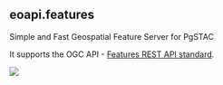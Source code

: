 ## eoapi.features

Simple and Fast Geospatial Feature Server for PgSTAC

It supports the OGC API - [Features REST API standard](http://docs.opengeospatial.org/is/17-069r3/17-069r3.html#_api_definition_2).

![](https://user-images.githubusercontent.com/10407788/151455419-568e59a0-340e-459e-a566-8d92dbd5aa0d.png)

